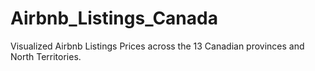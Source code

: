 # Airbnb_Listings_Canada
Visualized Airbnb Listings Prices across the 13 Canadian provinces and North Territories. 
